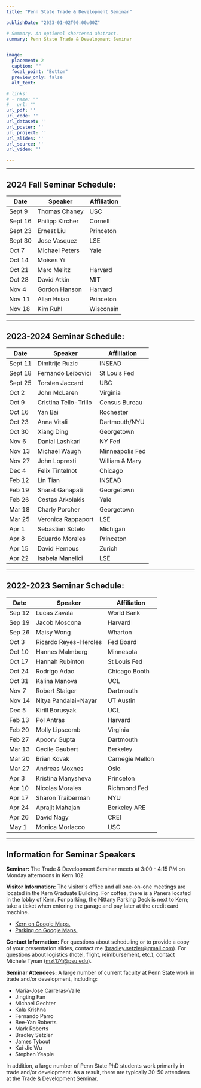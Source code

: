 ```yaml
---
title: "Penn State Trade & Development Seminar"

publishDate: "2023-01-02T00:00:00Z"

# Summary. An optional shortened abstract.
summary: Penn State Trade & Development Seminar


image:
  placement: 2
  caption: ""
  focal_point: "Bottom"
  preview_only: false
  alt_text: 

# links:
# - name: ""
#   url: ""
url_pdf: ''
url_code: ''
url_dataset: ''
url_poster: ''
url_project: ''
url_slides: ''
url_source: ''
url_video: ''

---
```



----------------

## 2024 Fall Seminar Schedule:

| Date    | Speaker            | Affiliation        |
|---------|--------------------|--------------------|
| Sept 9  |  Thomas Chaney    |   USC            |
| Sept 16 | Philipp Kircher    | Cornell            |
| Sept 23 | Ernest Liu         | Princeton          |
| Sept 30 | Jose Vasquez     |   LSE              |
| Oct 7   | Michael Peters     | Yale           |
| Oct 14   | Moises Yi  |     |   Census Bureau   |
| Oct 21  |   Marc Melitz         |   Harvard       |
| Oct 28  |   David Atkin      |   MIT   | 
| Nov 4   |  Gordon Hanson   |   Harvard          |
| Nov 11  |   Allan Hsiao    |   Princeton  |
| Nov 18  |  Kim Ruhl    |  Wisconsin    | 


----------------

## 2023-2024 Seminar Schedule:

| Date    | Speaker            | Affiliation        |
|---------|--------------------|--------------------|
| Sept 11 | Dimitrije Ruzic    | INSEAD             |
| Sept 18 | Fernando Leibovici | St Louis Fed       |
| Sept 25 | Torsten Jaccard    | UBC                |
| Oct 2   | John McLaren       | Virginia           |
| Oct 9   | Cristina Tello-Trillo | Census Bureau   |
| Oct 16  | Yan Bai            | Rochester          |
| Oct 23  | Anna Vitali        | Dartmouth/NYU      |
| Oct 30  | Xiang Ding         | Georgetown         |
| Nov 6   | Danial Lashkari    | NY Fed             |
| Nov 13  | Michael Waugh      | Minneapolis Fed    |
| Nov 27  | John Lopresti      | William & Mary     |
| Dec 4   | Felix Tintelnot    | Chicago            |
| Feb 12  | Lin Tian           | INSEAD             |
| Feb 19  | Sharat Ganapati    | Georgetown         |
| Feb 26  | Costas Arkolakis   | Yale               | 
| Mar 18  | Charly Porcher     | Georgetown         |
| Mar 25  | Veronica Rappaport | LSE                |
| Apr 1   | Sebastian Sotelo   | Michigan           |
| Apr 8   | Eduardo Morales    | Princeton          |
| Apr 15  | David Hemous       | Zurich             |
| Apr 22  | Isabela Manelici   | LSE                |



----------------

## 2022-2023 Seminar Schedule:

| Date    | Speaker                    | Affiliation             |
|---------|----------------------------|-------------------------|
| Sep 12  | Lucas Zavala               | World Bank              |
| Sep 19  | Jacob Moscona              | Harvard                 |
| Sep 26  | Maisy Wong                 | Wharton                 |
| Oct 3   | Ricardo Reyes-Heroles      | Fed Board               |
| Oct 10  | Hannes Malmberg            | Minnesota               |
| Oct 17  | Hannah Rubinton            | St Louis Fed            |
| Oct 24  | Rodrigo Adao               | Chicago Booth           |
| Oct 31  | Kalina Manova              | UCL                     |
| Nov 7   | Robert Staiger             | Dartmouth               |
| Nov 14  | Nitya Pandalai-Nayar       | UT Austin               |
| Dec 5   | Kirill Borusyak            | UCL                     |
| Feb 13  | Pol Antras                 | Harvard                 |
| Feb 20  | Molly Lipscomb             | Virginia                |
| Feb 27  | Apoorv Gupta               | Dartmouth               |
| Mar 13  | Cecile Gaubert             | Berkeley                |
| Mar 20  | Brian Kovak                | Carnegie Mellon         |
| Mar 27  | Andreas Moxnes             | Oslo                    |
| Apr 3   | Kristina Manysheva         | Princeton               |
| Apr 10  | Nicolas Morales            | Richmond Fed            |
| Apr 17  | Sharon Traiberman          | NYU                     |
| Apr 24  | Aprajit Mahajan            | Berkeley ARE            |
| Apr 26  | David Nagy                 | CREI                    |
| May 1   | Monica Morlacco            | USC                     |


----------------


## Information for Seminar Speakers

**Seminar:** The Trade & Development Seminar meets at 3:00 - 4:15 PM on Monday afternoons in Kern 102.

**Visitor Information:** The visitor's office and all one-on-one meetings are located in the Kern Graduate Building. For coffee, there is a Panera located in the lobby of Kern. For parking, the Nittany Parking Deck is next to Kern; take a ticket when entering the garage and pay later at the credit card machine. 
- [Kern on Google Maps.](https://goo.gl/maps/VfyKj3HAWvj7LMvt6)
- [Parking on Google Maps.](https://goo.gl/maps/BRS86mFRinGTc6qdA)

**Contact Information:** For questions about scheduling or to provide a copy of your presentation slides, contact me (bradley.setzler@gmail.com). For questions about logistics (hotel, flight, reimbursement, etc.), contact Michele Tynan (mzt174@psu.edu).


**Seminar Attendees:** A large number of current faculty at Penn State work in trade and/or development, including:

- Maria-Jose Carreras-Valle 
- Jingting Fan
- Michael Gechter
- Kala Krishna
- Fernando Parro
- Bee-Yan Roberts
- Mark Roberts
- Bradley Setzler
- James Tybout
- Kai-Jie Wu
- Stephen Yeaple

In addition, a large number of Penn State PhD students work primarily in trade and/or development. As a result, there are typically 30-50 attendees at the Trade & Development Seminar.













